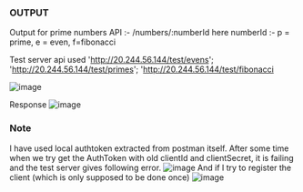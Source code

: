 ### OUTPUT
Output for prime numbers 
API :- /numbers/:numberId 
here numberId :- p = prime, e = even, f=fibonacci 

Test server api used
'http://20.244.56.144/test/evens';
'http://20.244.56.144/test/primes';
'http://20.244.56.144/test/fibonacci

![image](https://github.com/Tanya-DSU/ENG21CT0044_BE/assets/141429948/653c9520-c45f-4f4c-97a4-df6b5cc08f32)

Response 
![image](https://github.com/Tanya-DSU/ENG21CT0044_BE/assets/141429948/ea96aa51-d2c8-40e1-9625-c415615c3688)


### Note 
I have used local authtoken extracted from postman itself. After some time when we try get the AuthToken with old clientId and clientSecret, it is failing and the test server gives following error.
![image](https://github.com/Tanya-DSU/ENG21CT0044_BE/assets/141429948/122330b7-717a-4603-aeeb-52cbca6bf410)
And if I try to register the client (which is only supposed to be done once)
![image](https://github.com/Tanya-DSU/ENG21CT0044_BE/assets/141429948/e76fffad-4d91-4412-8b58-d5bf47733fc6)


